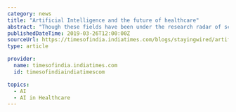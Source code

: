 ```yaml
---
category: news
title: "Artificial Intelligence and the future of healthcare"
abstract: "Though these fields have been under the research radar of scientists from a much earlier period, it is only in the last few decades that AI and ML have matured out of the test-tubes to face real-world challenges. And healthcare is one field which stands to ..."
publishedDateTime: 2019-03-26T12:00:00Z
sourceUrl: https://timesofindia.indiatimes.com/blogs/stayingwired/artificial-intelligence-and-the-future-of-healthcare/
type: article

provider:
  name: timesofindia.indiatimes.com
  id: timesofindiaindiatimescom

topics:
  - AI
  - AI in Healthcare
---
```

